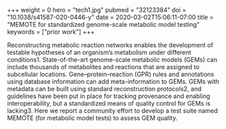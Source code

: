 +++
weight = 0
hero = "tech1.jpg"
pubmed = "32123384"
doi = "10.1038/s41587-020-0446-y"
date = 2020-03-02T15:06:11-07:00
title = "MEMOTE for standardized genome-scale metabolic model testing"
keywords = ["prior work"]
+++

Reconstructing metabolic reaction networks enables the development of testable
hypotheses of an organism’s metabolism under different conditions1. State-of-the-art
genome-scale metabolic models (GEMs) can include thousands of metabolites and reactions
that are assigned to subcellular locations. Gene–protein–reaction (GPR) rules and
annotations using database information can add meta-information to GEMs. GEMs with
metadata can be built using standard reconstruction protocols2, and guidelines have been
put in place for tracking provenance and enabling interoperability, but a standardized
means of quality control for GEMs is lacking3. Here we report a community effort to
develop a test suite named MEMOTE (for metabolic model tests) to assess GEM quality.
